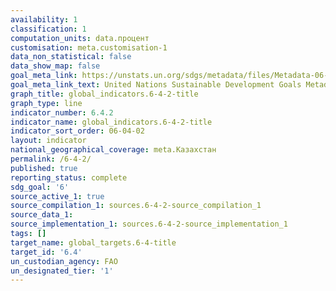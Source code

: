```yaml
---
availability: 1
classification: 1
computation_units: data.процент
customisation: meta.customisation-1
data_non_statistical: false
data_show_map: false
goal_meta_link: https://unstats.un.org/sdgs/metadata/files/Metadata-06-04-02.pdf
goal_meta_link_text: United Nations Sustainable Development Goals Metadata (pdf 428kB)
graph_title: global_indicators.6-4-2-title
graph_type: line
indicator_number: 6.4.2
indicator_name: global_indicators.6-4-2-title
indicator_sort_order: 06-04-02
layout: indicator
national_geographical_coverage: meta.Казахстан
permalink: /6-4-2/
published: true
reporting_status: complete
sdg_goal: '6'
source_active_1: true
source_compilation_1: sources.6-4-2-source_compilation_1
source_data_1:
source_implementation_1: sources.6-4-2-source_implementation_1
tags: []
target_name: global_targets.6-4-title
target_id: '6.4'
un_custodian_agency: FAO
un_designated_tier: '1'
---
```

